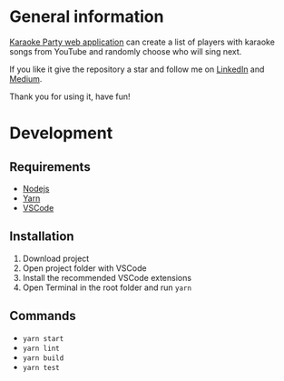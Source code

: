 # General information

[Karaoke Party web application](https://karaoke-party.click) can create a list of players with karaoke songs from YouTube and randomly choose who will sing next.

If you like it give the repository a star and follow me on [LinkedIn](https://www.linkedin.com/in/georgeroubie) and  [Medium](https://george-roubie.medium.com). 

Thank you for using it, have fun!
  
# Development

## Requirements
- [Nodejs](https://nodejs.org/en/download)
- [Yarn](https://classic.yarnpkg.com/lang/en/docs/install)
- [VSCode](https://code.visualstudio.com/download)

## Installation
1. Download project
2. Open project folder with VSCode 
3. Install the recommended VSCode extensions
4. Open Terminal in the root folder and run `yarn`

## Commands
- `yarn start`
- `yarn lint`
- `yarn build`
- `yarn test`
